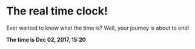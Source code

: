 # The real time clock!

Ever wanted to know what the time is? Well, your journey is about to end!

**The time is Dec 02, 2017, 15:20**
